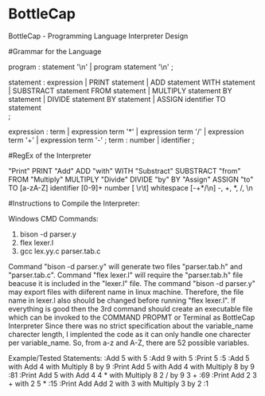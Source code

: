 # BottleCap
BottleCap - Programming Language Interpreter Design

#Grammar for the Language

program
      : statement '\n' 
      | program statement '\n'
      ;
      
statement
      : expression 
      | PRINT statement 
      | ADD statement WITH statement 
      | SUBSTRACT statement FROM statement 
      | MULTIPLY statement BY statement 
      | DIVIDE statement BY statement 
      | ASSIGN identifier TO statement  
      ;
      
expression
      : term
      | expression term '*'
      | expression term '/'
      | expression term '+'
      | expression term '-'
      ;
term
      : number
      | identifier
      ;

#RegEx of the Interpreter      

"Print"         PRINT
"Add"           ADD
"with"          WITH
"Substract"     SUBSTRACT
"from"          FROM
"Multiply"      MULTIPLY
"Divide"        DIVIDE
"by"            BY
"Assign"        ASSIGN
"to"            TO
[a-zA-Z]        identifier
[0-9]+          number
[ \r\t]         whitespace
[-+\*/\n]       -, +, *, /, \n



#Instructions to Compile the Interpreter:

Windows CMD Commands:  
  1. bison -d parser.y  
  2. flex lexer.l  
  3. gcc lex.yy.c parser.tab.c
  
Command "bison -d parser.y" will generate two files "parser.tab.h" and "parser.tab.c". 
Command "flex lexer.l" will require the "parser.tab.h" file beacuse it is included in the "lexer.l" file.
The command "bison -d parser.y" may export files with diiferent name in linux machine. 
Therefore, the file name in lexer.l also should be changed before running "flex lexer.l".
If everything is good then the 3rd command should create an executable file which can be invoked to the COMMAND PROPMT or Terminal as BottleCap Interpreter
Since there was no strict specification about the variable_name charecter length, I implented the code as it can only handle one charecter per variable_name. So, from a-z and A-Z, there are 52 possible variables.

Example/Tested Statements:
:Add 5 with 5 
:Add 9 with 5 
:Print 5 
:5 
:Add 5 with Add 4 with Multiply 8 by 9 
:Print Add 5 with Add 4 with Multiply 8 by 9 
:81 
:Print Add 5 with Add 4 4 *  with Multiply 8 2 / by 9 3 + 
:69 
:Print Add 2 3 + with 2 5 * 
:15 
:Print Add Add 2 with 3 with Multiply 3 by 2 
:1
